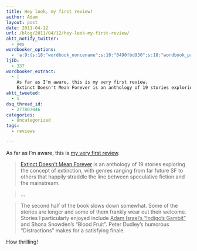 ```yaml
---
title: Hey look, my first review!
author: Adam
layout: post
date: 2011-04-12
url: /blog/2011/04/12/hey-look-my-first-review/
aktt_notify_twitter:
  - yes
wordbooker_options:
  - 'a:9:{s:18:"wordbook_noncename";s:10:"0490fbd930";s:18:"wordbook_page_post";s:4:"-100";s:18:"wordbook_orandpage";s:1:"2";s:23:"wordbook_default_author";s:1:"1";s:23:"wordbook_extract_length";s:3:"256";s:19:"wordbook_actionlink";s:3:"300";s:26:"wordbooker_publish_default";s:2:"on";s:18:"wordbook_attribute";s:30:"Wrote a new post on their blog";s:29:"wordbooker_status_update_text";s:35:": New blog post :  %title% - %link%";}'
ljID:
  - 337
wordbooker_extract:
  - |
    As far as I'm aware, this is my very first review.
    Extinct Doesn't Mean Forever is an anthology of 19 stories exploring the concept of extinction, with genres ranging from far future SF to others that happily straddle the line between speculative fict ...
aktt_tweeted:
  - 1
dsq_thread_id:
  - 277807046
categories:
  - Uncategorized
tags:
  - reviews

---
```

As far as I&#8217;m aware, this is [my very first review][1].

> [Extinct Doesn&#8217;t Mean Forever][2] is an anthology of 19 stories exploring the concept of extinction, with genres ranging from far future SF to others that happily straddle the line between speculative fiction and the mainstream.
  
> &#8230;
  
> The second half of the book slows down somewhat. Some of the stories are longer and some of them frankly wear out their welcome. Stories I particularly enjoyed include <span style="text-decoration: underline;">Adam Israel&#8217;s &#8220;Indigo&#8217;s Gambit&#8221;</span> and Shona Snowden&#8217;s &#8220;Blood Fruit&#8221;. Peter Dudley&#8217;s humorous &#8220;Distractions&#8221; makes for a satisfying finale.

How thrilling!

 [1]: http://essentialsaltes.livejournal.com/670235.html
 [2]: http://www.amazon.com/Extinct-Doesnt-Mean-Forever-ebook/dp/B004SUOWMU